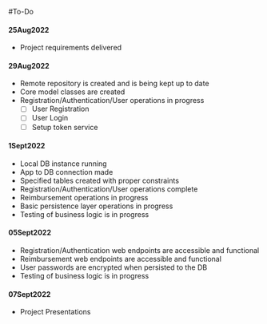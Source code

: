 #To-Do
#### 25Aug2022
- Project requirements delivered

#### 29Aug2022
- Remote repository is created and is being kept up to date
- Core model classes are created
- Registration/Authentication/User operations in progress
  - [ ] User Registration
  - [ ] User Login
  - [ ] Setup token service

#### 1Sept2022
- Local DB instance running
- App to DB connection made
- Specified tables created with proper constraints
- Registration/Authentication/User operations complete
- Reimbursement operations in progress
- Basic persistence layer operations in progress
- Testing of business logic is in progress

#### 05Sept2022
- Registration/Authentication web endpoints are accessible and functional
- Reimbursement web endpoints are accessible and functional
- User passwords are encrypted when persisted to the DB
- Testing of business logic is in progress

#### 07Sept2022
- Project Presentations
